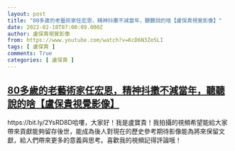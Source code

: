 ```yaml
---
layout: post
title: "80多歲的老藝術家任宏恩，精神抖擻不減當年，聽聽說的啥【盧保貴視覺影像】"
date: 2022-02-10T07:00:09.000Z
author: 盧保貴視覺影像
from: https://www.youtube.com/watch?v=KcD6N3Ze5LI
tags: [ 盧保貴 ]
comments: True
categories: [ 盧保貴 ]
---
```

<!--1644476409000-->
[80多歲的老藝術家任宏恩，精神抖擻不減當年，聽聽說的啥【盧保貴視覺影像】](https://www.youtube.com/watch?v=KcD6N3Ze5LI)
------

<div>
https://bit.ly/2YsRD8D哈嘍，大家好！我是盧寶貴！我拍攝的視頻希望能給大家帶來貢獻能夠留存後世，能成為後人對現在的歷史參考期待影像能為將來保留文獻，給人們帶來更多的意義與思考。喜歡我的視頻記得評論哦！
</div>
